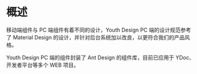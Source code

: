 # 概述

移动端组件与 PC 端组件有着不同的设计，Youth Design PC 端的设计规范参考了 Material Design 的设计，并针对后台系统加以改良，以更符合我们的产品风格。

Youth Design PC 端的组件封装了 Ant Design 的组件库，目前已应用于 YDoc、开发者平台等多个 WEB 项目。